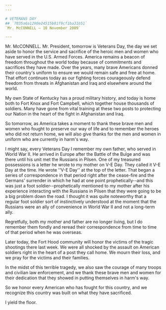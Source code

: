 ```yaml
---
---

# VETERANS DAY
## `7035a6a1290e24515b81f9cf1ba31b51`
`Mr. McCONNELL — 10 November 2009`

---
```



Mr. McCONNELL. Mr. President, tomorrow is Veterans Day, the day we 
set aside to honor the service and sacrifice of the heroic men and 
women who have served in the U.S. Armed Forces. America remains a 
beacon of freedom throughout the world today because of commitments and 
sacrifices they have made. Over the years, many brave Americans donned 
their country's uniform to ensure we would remain safe and free at 
home. That effort continues today as our fighting forces courageously 
defend freedom from threats in Afghanistan and Iraq and elsewhere 
around the world.

My own State of Kentucky has a proud military history, and today is 
home both to Fort Knox and Fort Campbell, which together house 
thousands of soldiers. Many have gone from vital training at these two 
posts to protecting our Nation in the heart of the fight in Afghanistan 
and Iraq.

So tomorrow, as America takes a moment to thank these brave men and 
women who fought to preserve our way of life and to remember the heroes 
who did not return home, we will also give thanks for the men and women 
in uniform who are currently in harm's way.

I might say, every Veterans Day I remember my own father, who served 
in World War II. He arrived in Europe after the Battle of the Bulge and 
was there until his unit met the Russians in Pilsen. One of my 
treasured possessions is a letter he wrote to my mother on V-E Day. 
They called it V-E Day at the time. He wrote ''V-E Day'' at the top of 
the letter. That began a series of correspondence in that period right 
after the cease-fire and the Germans' surrender in which he had at one 
point prophetically--and this was just a foot soldier--prophetically 
mentioned to my mother after his experience interacting with the 
Russians in Pilsen that they were going to be a big problem down the 
road. I thought it was quite noteworthy that a regular foot soldier 
sort of instinctively understood at the moment that the Russians were 
an ally of convenience in World War II and not a long-term ally.

Regretfully, both my mother and father are no longer living, but I do 
remember them fondly and reread their correspondence from time to time 
of that period when he was overseas.

Later today, the Fort Hood community will honor the victims of the 
tragic shootings there last week. We were all shocked by the assault on 
American soldiers right in the heart of a post they call home. We mourn 
their loss, and we pray for the victims and their families.

In the midst of this terrible tragedy, we also saw the courage of 
many troops and civilian law enforcement, and we thank these brave men 
and women for their dedication that they showed in putting themselves 
in harm's way.

So we honor every American who has fought for this country, and we 
recognize this country was built on what they have sacrificed.

I yield the floor.

